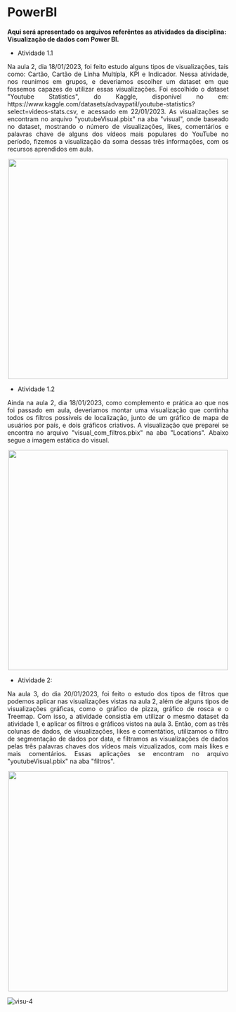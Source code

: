 # PowerBI
**Aqui será apresentado os arquivos referêntes as atividades da disciplina: 
Visualização de dados com Power BI.**


- Atividade 1.1

<p align="justify"> Na aula 2, dia 18/01/2023, foi feito estudo alguns tipos de visualizações, 
tais como: Cartão, Cartão de Linha Multípla, KPI e Indicador.
Nessa atividade, nos reunimos em grupos, e deveriamos escolher um dataset 
em que fossemos capazes de utilizar essas visualizações. 
Foi escolhido o dataset "Youtube Statistics", do Kaggle, disponível no em: 
https://www.kaggle.com/datasets/advaypatil/youtube-statistics?select=videos-stats.csv,
e acessado em 22/01/2023.
As visualizações se encontram no arquivo "youtubeVisual.pbix" na aba "visual", 
onde baseado no dataset, mostrando o número de visualizações, likes, comentários e 
palavras chave de alguns dos vídeos mais populares do YouTube no período, fizemos
a visualização da soma dessas três informações, com os recursos aprendidos em aula.

<div align="center">
<img src="https://user-images.githubusercontent.com/39384991/213914178-a19a3442-1922-4133-ad09-0ff54d2c745c.png" width="500px" />
</div>


- Atividade 1.2

<p align="justify"> Ainda na aula 2, dia 18/01/2023, como complemento e prática ao 
que nos foi passado em aula, deveriamos montar uma visualização que continha todos
os filtros possiveis de localização, junto de um gráfico de mapa de usuários por país, e dois gráficos criativos.
A visualização que preparei se encontra no arquivo "visual_com_filtros.pbix" na aba "Locations". Abaixo segue a imagem estática do visual.

<div align="center">
<img src="https://user-images.githubusercontent.com/39384991/214702460-2acaa6ea-a58c-4ee9-ab39-7ce471de302b.png" width="500px" />
</div>


- Atividade 2:
<p align="justify"> Na aula 3, do dia 20/01/2023, foi feito o estudo dos tipos de filtros 
que podemos aplicar nas visualizações vistas na aula 2, além de alguns 
tipos de visualizações gráficas, como o gráfico de pizza, gráfico de rosca
e o Treemap.
Com isso, a atividade consistia em utilizar o mesmo dataset da atividade 1,
e aplicar os filtros e gráficos vistos na aula 3. Então, com as três colunas
de dados, de visualizações, likes e comentátios, utilizamos o filtro de 
segmentação de dados por data, e filtramos as visualizações de dados
pelas três palavras chaves dos vídeos mais vizualizados, com mais likes e
mais comentários.
Essas aplicações se encontram no arquivo "youtubeVisual.pbix" na aba "filtros".

<div align="center">
<img src="https://user-images.githubusercontent.com/39384991/213914191-f93b203e-c6e6-4127-9fef-20776da32d9d.png" width="500px" />
</div>



![visu-4](https://user-images.githubusercontent.com/39384991/214702498-175d62fd-a4df-4d97-bba4-662eb71fbf86.png)
